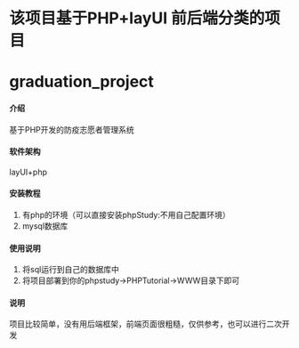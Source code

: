 # 该项目基于PHP+layUI 前后端分类的项目
# graduation_project

#### 介绍
基于PHP开发的防疫志愿者管理系统

#### 软件架构
layUI+php


#### 安装教程

1.  有php的环境（可以直接安装phpStudy:不用自己配置环境）
2.  mysql数据库


#### 使用说明

1.  将sql运行到自己的数据库中
2.  将项目部署到你的phpstudy->PHPTutorial->WWW目录下即可

#### 说明
项目比较简单，没有用后端框架，前端页面很粗糙，仅供参考，也可以进行二次开发



